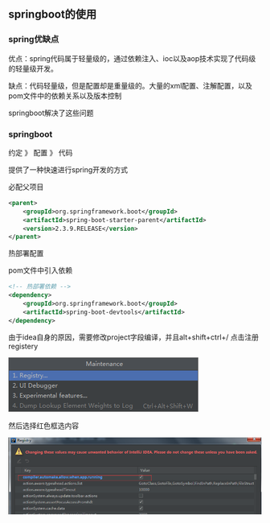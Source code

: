 ## springboot的使用

### spring优缺点

优点：spring代码属于轻量级的，通过依赖注入、ioc以及aop技术实现了代码级的轻量级开发。

缺点：代码轻量级，但是配置却是重量级的。大量的xml配置、注解配置，以及pom文件中的依赖关系以及版本控制

springboot解决了这些问题

### springboot

约定 》 配置 》 代码

提供了一种快速进行spring开发的方式

必配父项目

```xml
<parent>
    <groupId>org.springframework.boot</groupId>
    <artifactId>spring-boot-starter-parent</artifactId>
    <version>2.3.9.RELEASE</version>
</parent>
```

热部署配置

pom文件中引入依赖

```xml
<!-- 热部署依赖 -->
<dependency>
    <groupId>org.springframework.boot</groupId>
    <artifactId>spring-boot-devtools</artifactId>
</dependency>
```

由于idea自身的原因，需要修改project字段编译，并且alt+shift+ctrl+/ 点击注册registery

![image-20210422171920924](image-20210422171920924.png)

然后选择红色框选内容

![image-20210422172029681](springboot的使用/image-20210422172029681.png)